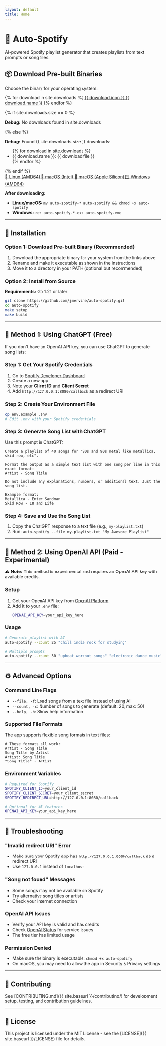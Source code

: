 ```yaml
---
layout: default
title: Home
---
```


# 🎵 Auto-Spotify

AI-powered Spotify playlist generator that creates playlists from text prompts or song files.

## 📦 Download Pre-built Binaries

Choose the binary for your operating system:

<div class="download-grid">
{% for download in site.downloads %}
  <a href="{{ site.baseurl }}/dist/{{ download.file }}" class="download-btn" download>
    <span class="download-icon">{{ download.icon }}</span>
    <span class="download-name">{{ download.name }}</span>
  </a>
{% endfor %}
</div>

<!-- Debug: Show what downloads are available -->
{% if site.downloads.size == 0 %}
<p><strong>Debug:</strong> No downloads found in site.downloads</p>
{% else %}
<p><strong>Debug:</strong> Found {{ site.downloads.size }} downloads:</p>
<ul>
{% for download in site.downloads %}
  <li>{{ download.name }}: {{ download.file }}</li>
{% endfor %}
</ul>
{% endif %}

<!-- Fallback static download links -->
<div class="download-grid">
  <a href="{{ site.baseurl }}/dist/auto-spotify-linux-amd64" class="download-btn" download>
    <span class="download-icon">🐧</span>
    <span class="download-name">Linux (AMD64)</span>
  </a>
  <a href="{{ site.baseurl }}/dist/auto-spotify-darwin-amd64" class="download-btn" download>
    <span class="download-icon">🍎</span>
    <span class="download-name">macOS (Intel)</span>
  </a>
  <a href="{{ site.baseurl }}/dist/auto-spotify-darwin-arm64" class="download-btn" download>
    <span class="download-icon">🍎</span>
    <span class="download-name">macOS (Apple Silicon)</span>
  </a>
  <a href="{{ site.baseurl }}/dist/auto-spotify-windows-amd64.exe" class="download-btn" download>
    <span class="download-icon">🪟</span>
    <span class="download-name">Windows (AMD64)</span>
  </a>
</div>

<div class="install-instructions">
<p><strong>After downloading:</strong></p>
<ul>
<li><strong>Linux/macOS:</strong> <code>mv auto-spotify-* auto-spotify && chmod +x auto-spotify</code></li>
<li><strong>Windows:</strong> <code>ren auto-spotify-*.exe auto-spotify.exe</code></li>
</ul>
</div>

---

## 🚀 Installation

### Option 1: Download Pre-built Binary (Recommended)

1. Download the appropriate binary for your system from the links above
2. Rename and make it executable as shown in the instructions
3. Move it to a directory in your PATH (optional but recommended)

### Option 2: Install from Source

**Requirements:** Go 1.21 or later

```bash
git clone https://github.com/jmervine/auto-spotify.git
cd auto-spotify
make setup
make build
```

---

## 🎯 Method 1: Using ChatGPT (Free)

If you don't have an OpenAI API key, you can use ChatGPT to generate song lists:

### Step 1: Get Your Spotify Credentials

1. Go to [Spotify Developer Dashboard](https://developer.spotify.com/dashboard)
2. Create a new app
3. Note your **Client ID** and **Client Secret**
4. Add `http://127.0.0.1:8080/callback` as a redirect URI

### Step 2: Create Your Environment File

```bash
cp env.example .env
# Edit .env with your Spotify credentials
```

### Step 3: Generate Song List with ChatGPT

Use this prompt in ChatGPT:

```
Create a playlist of 40 songs for "80s and 90s metal like metallica, skid row, etc". 

Format the output as a simple text list with one song per line in this exact format:
Artist - Song Title

Do not include any explanations, numbers, or additional text. Just the song list.

Example format:
Metallica - Enter Sandman
Skid Row - 18 and Life
```

### Step 4: Save and Use the Song List

1. Copy the ChatGPT response to a text file (e.g., `my-playlist.txt`)
2. Run: `auto-spotify --file my-playlist.txt "My Awesome Playlist"`

---

## 🤖 Method 2: Using OpenAI API (Paid - Experimental)

⚠️ **Note:** This method is experimental and requires an OpenAI API key with available credits.

### Setup

1. Get your OpenAI API key from [OpenAI Platform](https://platform.openai.com/api-keys)
2. Add it to your `.env` file:
   ```bash
   OPENAI_API_KEY=your_api_key_here
   ```

### Usage

```bash
# Generate playlist with AI
auto-spotify --count 25 "chill indie rock for studying"

# Multiple prompts
auto-spotify --count 30 "upbeat workout songs" "electronic dance music" "pop hits 2020s"
```

---

## ⚙️ Advanced Options

### Command Line Flags

- `--file, -f`: Load songs from a text file instead of using AI
- `--count, -c`: Number of songs to generate (default: 20, max: 50)
- `--help, -h`: Show help information

### Supported File Formats

The app supports flexible song formats in text files:

```
# These formats all work:
Artist - Song Title
Song Title by Artist  
Artist: Song Title
"Song Title" - Artist
```

### Environment Variables

```bash
# Required for Spotify
SPOTIFY_CLIENT_ID=your_client_id
SPOTIFY_CLIENT_SECRET=your_client_secret
SPOTIFY_REDIRECT_URL=http://127.0.0.1:8080/callback

# Optional for AI features
OPENAI_API_KEY=your_api_key_here
```

---

## 🔧 Troubleshooting

### "Invalid redirect URI" Error
- Make sure your Spotify app has `http://127.0.0.1:8080/callback` as a redirect URI
- Use `127.0.0.1` instead of `localhost`

### "Song not found" Messages
- Some songs may not be available on Spotify
- Try alternative song titles or artists
- Check your internet connection

### OpenAI API Issues
- Verify your API key is valid and has credits
- Check [OpenAI Status](https://status.openai.com/) for service issues
- The free tier has limited usage

### Permission Denied
- Make sure the binary is executable: `chmod +x auto-spotify`
- On macOS, you may need to allow the app in Security & Privacy settings

---

## 🤝 Contributing

See [CONTRIBUTING.md]({{ site.baseurl }}/contributing/) for development setup, testing, and contribution guidelines.

---

## 📄 License

This project is licensed under the MIT License - see the [LICENSE]({{ site.baseurl }}/LICENSE) file for details.
